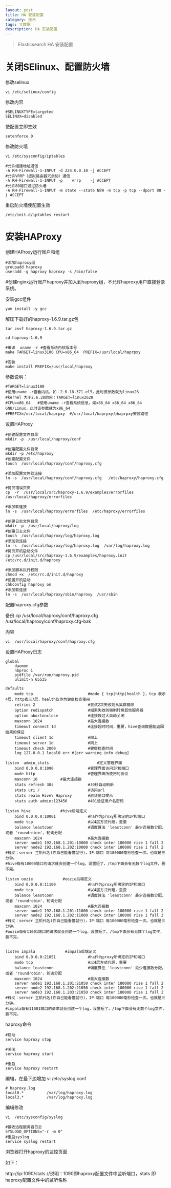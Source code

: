 ```yaml
---
layout: post
title: HA 安装配置
category: 技术
tags: 大数据
description: HA 安装配置
---
```


> Elasticsearch HA 安装配置


# 关闭SElinux、配置防火墙

修改selinux

    vi /etc/selinux/config

修改内容

    #SELINUXTYPE=targeted
    SELINUX=disabled

使配置立即生效

    setenforce 0

修改防火墙

    vi /etc/sysconfig/iptables

    #允许组播地址通信
    -A RH-Firewall-1-INPUT -d 224.0.0.18 -j ACCEPT
    #允许VRRP（虚拟路由器冗余协）通信
    -A RH-Firewall-1-INPUT -p    vrrp    -j ACCEPT
    #允许80端口通过防火墙
    -A RH-Firewall-1-INPUT -m state --state NEW -m tcp -p tcp --dport 80 -j ACCEPT

重启防火墙使配置生效

    /etc/init.d/iptables restart

# 安装HAProxy

创建HAProxy运行账户和组

    #添加haproxy组
    groupadd haproxy
    useradd -g haproxy haproxy -s /bin/false

#创建nginx运行账户haproxy并加入到haproxy组，不允许haproxy用户直接登录系统。

安装gcc组件

    yum install -y gcc

解压下载好的haproxy-1.6.9.tar.gz包

    tar zxvf haproxy-1.6.9.tar.gz

    cd haproxy-1.6.9

    #编译  uname -r #查看系统内核版本号
    make TARGET=linux3100 CPU=x86_64  PREFIX=/usr/local/haprpxy

    #安装
    make install PREFIX=/usr/local/haproxy

参数说明：

    #TARGET=linux3100
    #使用uname -r查看内核，如：2.6.18-371.el5，此时该参数就为linux26
    #kernel 大于2.6.28的用：TARGET=linux2628
    #CPU=x86_64   #使用uname -r查看系统信息，如x86_64 x86_64 x86_64 	GNU/Linux，此时该参数就为x86_64
    #PREFIX=/usr/local/haprpxy  #/usr/local/haprpxy为haprpxy安装路径

设置HAProxy

    #创建配置文件目录
    mkdir -p  /usr/local/haproxy/conf

    #创建配置文件目录
    mkdir -p /etc/haproxy
    #创建配置文件
    touch  /usr/local/haproxy/conf/haproxy.cfg

    #添加配置文件软连接
    ln -s  /usr/local/haproxy/conf/haproxy.cfg   /etc/haproxy/haproxy.cfg

    #拷贝错误页面
    cp  -r  /usr/local/src/haproxy-1.6.9/examples/errorfiles  /usr/local/haproxy/errorfiles

    #添加软连接
    ln -s  /usr/local/haproxy/errorfiles  /etc/haproxy/errorfiles

    #创建日志文件目录
    mkdir -p  /usr/local/haproxy/log
    #创建日志文件
    touch  /usr/local/haproxy/log/haproxy.log
    #添加软连接
    ln -s  /usr/local/haproxy/log/haproxy.log  /var/log/haproxy.log
    #拷贝开机启动文件
    cp /usr/local/src/haproxy-1.6.9/examples/haproxy.init  /etc/rc.d/init.d/haproxy

    #添加脚本执行权限
    chmod +x  /etc/rc.d/init.d/haproxy
    #设置开机启动
    chkconfig haproxy on
    #添加软连接
    ln -s  /usr/local/haproxy/sbin/haproxy  /usr/sbin

配置haproxy.cfg参数

备份
    cp /usr/local/haproxy/conf/haproxy.cfg /usr/local/haproxy/conf/haproxy.cfg-bak

内容

    vi  /usr/local/haproxy/conf/haproxy.cfg

设置HAProxy日志

    global
        daemon
        nbproc 1
        pidfile /var/run/haproxy.pid
        ulimit-n 65535

    defaults
        mode tcp                        #mode { tcp|http|health }，tcp 表示4层，http表示7层，health仅作为健康检查使用
        retries 2                       #尝试2次失败则从集群摘除
        option redispatch               #如果失效则强制转换其他服务器
        option abortonclose             #连接数过大自动关闭
        maxconn 1024                    #最大连接数
        timeout connect 1d              #连接超时时间，重要，hive查询数据能返回结果的保证
        timeout client 1d               #同上
        timeout server 1d               #同上
        timeout check 2000              #健康检查时间
        log 127.0.0.1 local0 err #[err warning info debug]

    listen  admin_stats                     #定义管理界面
        bind 0.0.0.0:1090               #管理界面访问IP和端口
        mode http                       #管理界面所使用的协议
        maxconn 10          #最大连接数
        stats refresh 30s               #30秒自动刷新
        stats uri /                     #访问url
        stats realm Hive\ Haproxy       #验证窗口提示
        stats auth admin:123456         #401验证用户名密码

    listen hive             #hive后端定义
        bind 0.0.0.0:10001              #ha作为proxy所绑定的IP和端口
        mode tcp                        #以4层方式代理，重要
        balance leastconn               #调度算法 'leastconn' 最少连接数分配，或者 'roundrobin'，轮询分配
        maxconn 1024                    #最大连接数
        server node1 192.168.1.201:10000 check inter 180000 rise 1 fall 2
        server node2 192.168.1.202:10000 check inter 180000 rise 1 fall 2
    #释义：server 主机代名(你自己能看懂就行)，IP:端口 每180000毫秒检查一次。也就是三分钟。
    #hive每有10000端口的请求就会创建一个log，设置短了，/tmp下面会有无数个log文件，删不完。

    listen oozie             #oozie后端定义
        bind 0.0.0.0:11100              #ha作为proxy所绑定的IP和端口
        mode tcp                        #以4层方式代理，重要
        balance leastconn               #调度算法 'leastconn' 最少连接数分配，或者 'roundrobin'，轮询分配
        maxconn 1024                    #最大连接数
        server node1 192.168.1.201:11000 check inter 180000 rise 1 fall 2
        server node2 192.168.1.202:11000 check inter 180000 rise 1 fall 2
    #释义：server 主机代名(你自己能看懂就行)，IP:端口 每180000毫秒检查一次。也就是三分钟。
    #oozie每有11001端口的请求就会创建一个log，设置短了，/tmp下面会有无数个log文件，删不完。


    listen impala             #impala后端定义
        bind 0.0.0.0:21051              #ha作为proxy所绑定的IP和端口
        mode tcp                        #以4层方式代理，重要
        balance leastconn               #调度算法 'leastconn' 最少连接数分配，或者 'roundrobin'，轮询分配
        maxconn 1024                    #最大连接数
        server node1 192.168.1.201:21050 check inter 180000 rise 1 fall 2
        server node2 192.168.1.202:21050 check inter 180000 rise 1 fall 2
        server node3 192.168.1.203:21050 check inter 180000 rise 1 fall 2
    #释义：server 主机代名(你自己能看懂就行)，IP:端口 每180000毫秒检查一次。也就是三分钟。
    #impala每有11001端口的请求就会创建一个log，设置短了，/tmp下面会有无数个log文件，删不完。

haproxy命令

    #启动
    service haproxy stop  

    #关闭
    service haproxy start

    #重启
    service haproxy restart  



编辑，在最下边增加
    vi  /etc/syslog.conf

    # haproxy.log
    local0.*          /var/log/haproxy.log
    local3.*          /var/log/haproxy.log

编辑修改

    vi  /etc/sysconfig/syslog

    #接收远程服务器日志
    SYSLOGD_OPTIONS="-r -m 0"
    #重启syslog  
    service syslog restart  

浏览器打开haproxy的监控页面

如下：

http://ip:1090/stats  //说明：1090即haproxy配置文件中监听端口，stats 即haproxy配置文件中的监听名称
